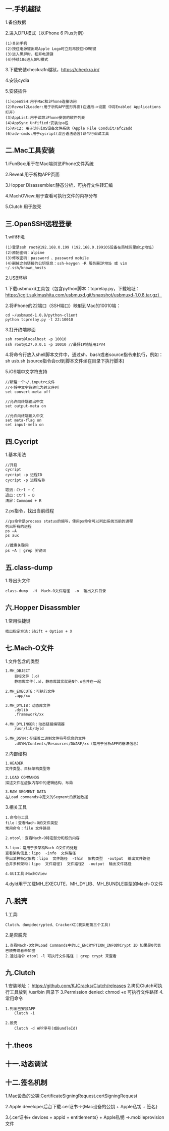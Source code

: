 ## 一.手机越狱
1.备份数据

2.进入DFU模式（以iPhone 6 Plus为例）

	(1)关闭手机
	(2)按住电源键出现Apple Logo时立刻再按住HOME键
	(3)进入黑屏时，松开电源键
	(4)持续10s进入DFU模式
3.下载安装checkra1n越狱，https://checkra.in/

4.安装cydia

5.安装插件
	
	(1)openSSH:用于Mac和iPhone连接访问
	(2)Reveal2Loader:用于析构APP图形界面(在通用->设置 中将Enabled Applications打开)
	(3)AppList:用于读取iPhone安装的软件列表
	(4)AppSync Unfified:安装ipa包
	(5)AFC2: 用于访问iOS设备文件系统（Apple File Conduit/afc2add
	(6)adv-cmds:用于cycript(混合语法语言)命令行调试工具
	
## 二.Mac工具安装

1.iFunBox:用于在Mac端浏览iPhone文件系统

2.Reveal:用于析构APP页面

3.Hopper Disassembler:静态分析，可执行文件转汇编

4.MachOView:用于查看可执行文件的内存分布

5.Clutch:用于脱壳

## 三.OpenSSH远程登录

1.wifi环境

	(1)登录ssh root@192.168.0.199 (192.168.0.199iOS设备在局域网里的ip地址)
	(2)原始密码：alpine
	(3)修改密码：password 、password mobile
	(4)删掉之前链接的公钥信息：ssh-keygen -R 服务器IP地址 或 vim ~/.ssh/known_hosts
		
2.USB环境

1.下载usbmuxd工具包（包含python脚本：tcprelay.py，下载地址：https://cgit.sukimashita.com/usbmuxd.git/snapshot/usbmuxd-1.0.8.tar.gz）

2.将iPhone的22端口（SSH端口）映射到Mac的10010端：

	cd ~/usbmuxd-1.0.8/python-client
	python tcprelay.py -t 22:10010
	
3.打开终端界面

	ssh root@localhost -p 10010
	ssh root@127.0.0.1 -p 10010 //最好IP地址用IPV4
	
4.将命令行放入shell脚本文件中，通过sh、bash或者source指令来执行，例如：sh usb.sh (source指令会cd到脚本文件坐在目录下执行脚本)

5.iOS端中文字符支持

	//新建一个~/.inputrc文件
	//不将中文字符转化为转义序列
	set convert-meta off 
	
	//允许向终端输出中文
	set output-meta on
	
	//允许向终端输入中文
	set meta-flag on 
	set input-meta on
	
## 四.Cycript
1.基本用法

	//开启
	cycript
	cycript -p 进程ID
	cycript -p 进程名称
	
	取消：Ctrl + C
	退出：Ctrl + D
	清屏：Command + R
	
2.ps指令，找出当前线程

	//ps命令是process status的缩写，使用ps命令可以列出系统当前的进程
	列出所有的进程
	ps –A
	ps aux
	
	//搜索关键词
	ps –A | grep 关键词
	
## 五.class-dump
1.导出头文件

	class-dump  -H  Mach-O文件路径  -o  输出文件目录
	
## 六.Hopper Disassmbler
1.常用快捷键

	找出指定方法：Shift + Option + X
	
## 七.Mach-O文件
1.文件包含的类型

	1.MH_OBJECT
		目标文件（.o）
		静态库文件(.a），静态库其实就是N个.o合并在一起
	
	2.MH_EXECUTE：可执行文件
		.app/xx
	
	3.MH_DYLIB：动态库文件
		.dylib
		.framework/xx
	
	4.MH_DYLINKER：动态链接编辑器
		/usr/lib/dyld
	
	5.MH_DSYM：存储着二进制文件符号信息的文件
		.dSYM/Contents/Resources/DWARF/xx（常用于分析APP的崩溃信息）
		
2.内部结构

	1.HEADER 
	文件类型、目标架构类型等
	
	2.LOAD COMMANDS
	描述文件在虚拟内存中的逻辑结构、布局
	
	3.RAW SEGMENT DATA
	在Load commands中定义的Segment的原始数据
	
3.相关工具

	1.命令行工具
	file：查看Mach-O的文件类型
	常用命令：file 文件路径
	
	2.otool：查看Mach-O特定部分和段的内容
	
	3.lipo：常用于多架构Mach-O文件的处理
	查看架构信息：lipo  -info  文件路径
	导出某种特定架构：lipo  文件路径  -thin  架构类型  -output  输出文件路径
	合并多种架构：lipo  文件路径1  文件路径2  -output  输出文件路径
	
	4.GUI工具:MachOView
	
4.dyld用于加载MH_EXECUTE、MH_DYLIB、MH_BUNDLE类型的Mach-O文件

## 八.脱壳
1.工具:
	
	Clutch、dumpdecrypted、CrackerXI(我采用第三个工具)
2.是否脱壳

	1.查看Mach-O文件Load Commands中的LC_ENCRYPTION_INFO的Crypt ID 如果是0代表已脱壳或者未加密
	2.通过指令 otool -l 可执行文件路径 | grep crypt 来查看
	
## 九.Clutch
1.安装地址： https://github.com/KJCracks/Clutch/releases
2.拷贝Clutch可执行工具放到 /usr/bin 目录下
3.Permission denied: chmod +x 可执行文件路径
4.常用命令

	1.列出已安装APP
		Clutch -i
	
	2.脱壳
		Clutch -d APP序号(或BundleId)	

## 十.theos


## 十一.动态调试


## 十二.签名机制

1.Mac设备的公钥:CertificateSigningRequest.certSigningRequest

2.Apple developer后台下载.cer证书->{Mac设备的公钥 + Apple私钥 + 签名}

3.{.cer证书+ devices + appid + entitlements} + Apple私钥 ->.mobileprovision文件





	

